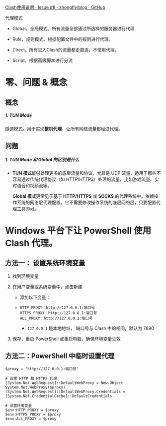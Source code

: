 [Clash使用说明 · Issue #8 · zhongfly/blog · GitHub](https://github.com/zhongfly/blog/issues/8)

代理模式

- Global，全局模式。所有流量全部通过所选择的服务器进行代理

- Rule，规则模式。根据配置文件中的规则进行代理。

- Direct。所有进入Clash的流量都走直连，不使用代理。

- Script。根据高级脚本进行分流





# 零、问题 & 概念

## 概念

##### 1. TUN Mode

隧道模式。用于实现**整机代理**，让所有网络流量都经过代理。

## 问题

##### 1. TUN Mode 和 Global 的区别是什么

- **TUN 模式**能够处理更多的底层流量和协议，尤其是 UDP 流量，适用于那些不容易通过传统代理协议（如 HTTP/HTTPS）处理的流量，比如游戏流量、实时语音和视频流等。

  **Global 模式**更常见于基于 **HTTP/HTTPS** 或 **SOCKS** 的代理系统中，依赖操作系统的网络层代理配置。它不需要修改操作系统的底层网络层，只要配置代理工具即可。






# Windows 平台下让 PowerShell 使用 Clash 代理。



## 方法一： 设置系统环境变量

1. 找到环境变量

2. 在用户变量或系统变量中，点击新建

   - 添加以下变量：

   - ```
     HTTP_PROXY：http://127.0.0.1:端口号
     HTTPS_PROXY：http://127.0.0.1:端口号
     ALL_PROXY：http://127.0.0.1:端口号
     ```

     - `127.0.0.1` 是本地地址， 端口号与 Clash 中的相同，默认为 7890

3. 保存，重启 PowerShell 或重启电脑，确保环境变量生效

## 方法二：PowerShell 中临时设置代理

```
$proxy = "http://127.0.0.1:端口号"

# 设置 HTTP 和 HTTPS 代理
[System.Net.WebRequest]::DefaultWebProxy = New-Object System.Net.WebProxy($proxy)
[System.Net.WebRequest]::DefaultWebProxy.Credentials = [System.Net.CredentialCache]::DefaultCredentials

# 设置环境变量
$env:HTTP_PROXY = $proxy
$env:HTTPS_PROXY = $proxy
$env:ALL_PROXY = $proxy
```


